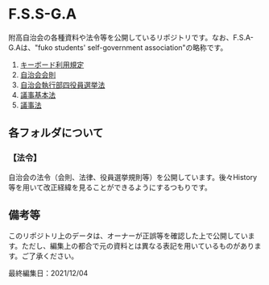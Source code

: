 # F.S.S-G.A

附高自治会の各種資料や法令等を公開しているリポジトリです。なお、F.S.A-G.Aは、"fuko students' self-government association"の略称です。

1. [キーボード利用規定](キーボード利用規定)
2. [自治会会則](自治会会則)
3. [自治会執行部四役員選挙法](自治会執行部四役員選挙法)
4. [議事基本法](議事基本法)
5. [議事法](議事法)

## 各フォルダについて

### 【法令】

自治会の法令（会則、法律、役員選挙規則等）を公開しています。後々History等を用いて改正経緯を見ることができるようにするつもりです。

## 備考等

このリポジトリ上のデータは、オーナーが正誤等を確認した上で公開しています。ただし、編集上の都合で元の資料とは異なる表記を用いているものがあります。ご了承ください。

最終編集日：2021/12/04
